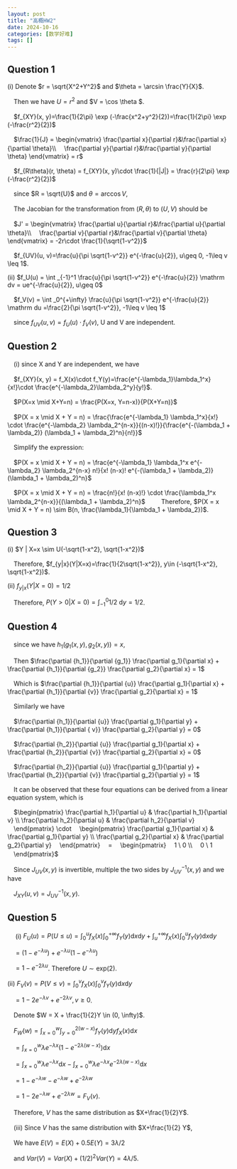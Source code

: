 ```yaml
---
layout: post
title: "高概HW2"
date: 2024-10-16
categories: [数学好难]
tags: []  
---
```


## Question 1

(i) Denote $r = \sqrt{X^2+Y^2}$ and $\theta = \arcsin \frac{Y}{X}$.

　Then we have $U = r^2$ and $V = \cos \theta $.

　$f_{XY}(x, y)=\frac{1}{2\pi} \exp (-\frac{x^2+y^2}{2})=\frac{1}{2\pi} \exp (-\frac{r^2}{2})$

　$\frac{1}{J} = \begin{vmatrix} \frac{\partial x}{\partial r}&\frac{\partial x}{\partial \theta}\\
　\frac{\partial y}{\partial r}&\frac{\partial y}{\partial \theta}  \end{vmatrix} = r$

　$f_{R\theta}(r, \theta) = f_{XY}(x, y)\cdot \frac{1}{|J|} = \frac{r}{2\pi} \exp (-\frac{r^2}{2})$

　since $R = \sqrt{U}$ and $\theta = \arccos V$,

　The Jacobian for the transformation from $(R, \theta)$ to $(U, V)$ should be

　$J' = \begin{vmatrix} \frac{\partial u}{\partial r}&\frac{\partial u}{\partial \theta}\\
　\frac{\partial v}{\partial r}&\frac{\partial v}{\partial \theta}  \end{vmatrix} = -2r\cdot \frac{1}{\sqrt{1-v^2}}$

　$f_{UV}(u, v)=\frac{u}{\pi \sqrt{1-v^2}} e^{-\frac{u}{2}}, u\geq 0, -1\leq v \leq 1$.

(ii) $f_U(u) = \int _{-1}^1 \frac{u}{\pi \sqrt{1-v^2}} e^{-\frac{u}{2}} \mathrm dv = ue^{-\frac{u}{2}}, u\geq 0$

　$f_V(v) = \int _0^{+\infty} \frac{u}{\pi \sqrt{1-v^2}} e^{-\frac{u}{2}} \mathrm du =\frac{2}{\pi \sqrt{1-v^2}}, -1\leq v \leq 1$

　since $f_{UV}(u, v) = f_U(u)\cdot f_V(v)$, U and V are independent.

## Question 2

　(i) since X and Y are independent, we have

　$f_{XY}(x, y) = f_X(x)\cdot f_Y(y)=\frac{e^{-\lambda_1}\lambda_1^x}{x!}\cdot \frac{e^{-\lambda_2}\lambda_2^y}{y!}$.

　$P(X=x \mid X+Y=n) = \frac{P(X=x, Y=n-x)}{P(X+Y=n)}$

　$P(X = x \mid X + Y = n) = \frac{\frac{e^{-\lambda_1} \lambda_1^x}{x!} \cdot \frac{e^{-\lambda_2} \lambda_2^{n-x}}{(n-x)!}}{\frac{e^{-(\lambda_1 + \lambda_2)} (\lambda_1 + \lambda_2)^n}{n!}}$

　Simplify the expression:

　$P(X = x \mid X + Y = n) = \frac{e^{-\lambda_1} \lambda_1^x e^{-\lambda_2} \lambda_2^{n-x} n!}{x! (n-x)! e^{-(\lambda_1 + \lambda_2)} (\lambda_1 + \lambda_2)^n}$

　$P(X = x \mid X + Y = n) = \frac{n!}{x! (n-x)!} \cdot \frac{\lambda_1^x \lambda_2^{n-x}}{(\lambda_1 + \lambda_2)^n}$
　
　Therefore, $P(X = x \mid X + Y = n) \sim B(n, \frac{\lambda_1}{\lambda_1 + \lambda_2})$.



## Question 3

(i) $Y | X=x \sim U(-\sqrt{1-x^2}, \sqrt{1-x^2})$

　Therefore, $f_{y|x}(Y|X=x)=\frac{1}{2\sqrt{1-x^2}}, y\in (-\sqrt{1-x^2}, \sqrt{1-x^2})$.

(ii) $f_{y|x}(Y|X=0)=1/2$

　Therefore, $P(Y>0|X=0)=\int_{-1}^0 1/2\  \mathrm dy=1/2$.

## Question 4

　since we have $h_1(g_1(x, y), g_2(x, y)) = x$,

　Then $\frac{\partial {h_1}}{\partial {g_1}} \frac{\partial g_1}{\partial x} + \frac{\partial {h_1}}{\partial {g_2}} \frac{\partial g_2}{\partial x} = 1$

　Which is $\frac{\partial {h_1}}{\partial {u}} \frac{\partial  g_1}{\partial  x} + \frac{\partial {h_1}}{\partial {v}} \frac{\partial  g_2}{\partial x} = 1$

　Similarly we have

　$\frac{\partial {h_1}}{\partial {u}} \frac{\partial  g_1}{\partial  y} + \frac{\partial {h_1}}{\partial { v}} \frac{\partial  g_2}{\partial y} = 0$

　$\frac{\partial {h_2}}{\partial {u}} \frac{\partial  g_1}{\partial  x} + \frac{\partial {h_2}}{\partial {v}} \frac{\partial  g_2}{\partial x} = 0$

　$\frac{\partial {h_2}}{\partial {u}} \frac{\partial  g_1}{\partial  y} + \frac{\partial {h_2}}{\partial {v}} \frac{\partial   g_2}{\partial y} = 1$

　It can be observed that these four equations can be derived from a linear equation system, which is

　$\begin{pmatrix}
\frac{\partial h_1}{\partial u} & \frac{\partial h_1}{\partial v} \\
\frac{\partial h_2}{\partial u} & \frac{\partial h_2}{\partial v}
　\end{pmatrix} \cdot 
　\begin{pmatrix}
\frac{\partial g_1}{\partial x} & \frac{\partial g_1}{\partial y} \\
\frac{\partial g_2}{\partial x} & \frac{\partial g_2}{\partial y}
　\end{pmatrix}
　=
　\begin{pmatrix}
　1 \ 0 \\
　0 \ 1
　\end{pmatrix}$

　Since $J_{UV}(x, y)$ is invertible, multiple the two sides by $J_{UV}^{-1}(x, y)$ and we have

　$J_{XY}(u, v)=J_{UV}^{-1}(x, y)$.
　
　
　
## Question 5
　
(i) $F_U(u) = P(U\leq u) = \int_0^u{f_X(x)}\int_0^{+\infty}{f_Y(y)}\mathrm dx\mathrm dy + \int_u^{+\infty}{f_X(x)}\int_0^u{f_Y(y)}\mathrm dx\mathrm dy$

　$= (1-e^{-\lambda u})+e^{-\lambda u}(1-e^{-\lambda u})$

　$=1-e^{-2\lambda u}$. Therefore $U \sim \mathrm{exp}(2)$.

(ii) $F_V(v) = P(V\leq v) = \int_0^v{f_X(x)}\int_0^v{f_Y(y)}\mathrm dx\mathrm dy$

　$=1-2e^{-\lambda v}+e^{-2\lambda v}, v\geq 0$.

　Denote $W = X + \frac{1}{2}Y \in (0, \infty)$.

　$F_W(w)=\int_{x=0}^w\int_{y=0}^{2(w-x)}f_Y(y)\mathrm dyf_X(x)\mathrm dx$

　$=\int_{x=0}^w\lambda e^{-\lambda x}(1-e^{-2\lambda (w-x)}) \mathrm dx$

　$=\int_{x=0}^w\lambda e^{-\lambda x}\mathrm dx - \int_{x=0}^w\lambda e^{-\lambda x}e^{-2\lambda (w-x)} \mathrm dx$

　$=1-e^{-\lambda w} -e^{-\lambda w} +e^{-2\lambda w}$

　$=1-2e^{-\lambda w} +e^{-2\lambda w} = F_V(v)$.

　Therefore, $V$ has the same distribution as $X+\frac{1}{2}Y$.

　(iii) Since $V$ has the same distribution with $X+\frac{1}{2} Y$,

　We have $E(V)=E(X)+0.5E(Y)=3\lambda /2$ 

　and $Var(V) = Var(X)+(1/2)^2Var(Y)=4\lambda/5$.
　
　
